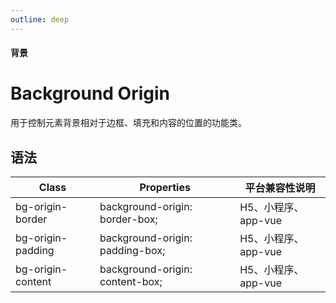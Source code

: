 ```yaml
---
outline: deep
---
```


#### <span class="text-lg text-gray-500 font-normal">背景</span>

<div class="w-screen"></div>

# Background Origin
<space />
<a-typography-text>
    用于控制元素背景相对于边框、填充和内容的位置的功能类。
</a-typography-text>

<CssPrefix />

## 语法
| Class | Properties | 平台兼容性说明
| --- | --- | ---
| <a-link status="success">bg-origin-border</a-link> | <a-link>background-origin: border-box;</a-link> | H5、小程序、app-vue
| <a-link status="success">bg-origin-padding</a-link> | <a-link>background-origin: padding-box;</a-link> | H5、小程序、app-vue
| <a-link status="success">bg-origin-content</a-link> | <a-link>background-origin: content-box;</a-link> | H5、小程序、app-vue